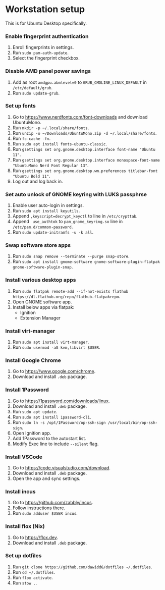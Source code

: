 # Workstation setup

This is for Ubuntu Desktop specifically.

### Enable fingerprint authentication

1. Enroll fingerprints in settings.
1. Run `sudo pam-auth-update`.
2. Select the fingerprint checkbox.

### Disable AMD panel power savings

1. Add as root `amdgpu.abmlevel=0` to `GRUB_CMDLINE_LINUX_DEFAULT` in `/etc/default/grub`.
2. Run `sudo update-grub`.

### Set up fonts

1. Go to https://www.nerdfonts.com/font-downloads and download UbuntuMono.
2. Run `mkdir -p ~/.local/share/fonts`.
3. Run `unzip -o ~/Downloads/UbuntuMono.zip -d ~/.local/share/fonts`.
4. Run `fc-cache -fv`.
5. Run `sudo apt install fonts-ubuntu-classic`.
6. Run `gsettings set org.gnome.desktop.interface font-name "Ubuntu 11"`.
7. Run `gsettings set org.gnome.desktop.interface monospace-font-name "UbuntuMono Nerd Font Regular 13"`.
8. Run `gsettings set org.gnome.desktop.wm.preferences titlebar-font "Ubuntu Bold 11"`.
8. Log out and log back in.

### Set auto unlock of GNOME keyring with LUKS passphrse

1. Enable user auto-login in settings.
1. Run `sudo apt install keyutils`.
1. Append `,keyscript=decrypt_keyctl` to line in `/etc/crypttab`.
1. Append ` use_authtok` to `pam_gnome_keyring.so` line in `/etc/pam.d/common-password`.
1. Run `sudo update-initramfs -u -k all`.

### Swap software store apps

1. Run `sudo snap remove --terminate --purge snap-store`.
2. Run `sudo apt install gnome-software gnome-software-plugin-flatpak gnome-software-plugin-snap`.

### Install various desktop apps

1. Run `sudo flatpak remote-add --if-not-exists flathub https://dl.flathub.org/repo/flathub.flatpakrepo`.
2. Open GNOME software app.
3. Install below apps via flatpak:
    - Ignition
    - Extension Manager

### Install virt-manager

1. Run `sudo apt install virt-manager`.
2. Run `sudo usermod -aG kvm,libvirt $USER`.

### Install Google Chrome

1. Go to https://www.google.com/chrome.
2. Download and install `.deb` package.

### Install 1Password

1. Go to https://1password.com/downloads/linux.
2. Download and install `.deb` package.
3. Run `sudo apt update`.
4. Run `sudo apt install 1password-cli`.
5. Run `sudo ln -s /opt/1Password/op-ssh-sign /usr/local/bin/op-ssh-sign`.
6. Open Ignition app.
7. Add 1Password to the autostart list.
8. Modify Exec line to include `--silent` flag.

### Install VSCode

1. Go to https://code.visualstudio.com/download.
2. Download and install `.deb` package.
3. Open the app and sync settings.

### Install incus

1. Go to https://github.com/zabbly/incus.
2. Follow instructions there.
3. Run `sudo adduser $USER incus`.

### Install flox (Nix)

1. Go to https://flox.dev.
2. Download and install `.deb` package.

### Set up dotfiles

1. Run `git clone https://github.com/dawidd6/dotfiles ~/.dotfiles`.
2. Run `cd ~/.dotfiles`.
3. Run `flox activate`.
4. Run `stow .`.
